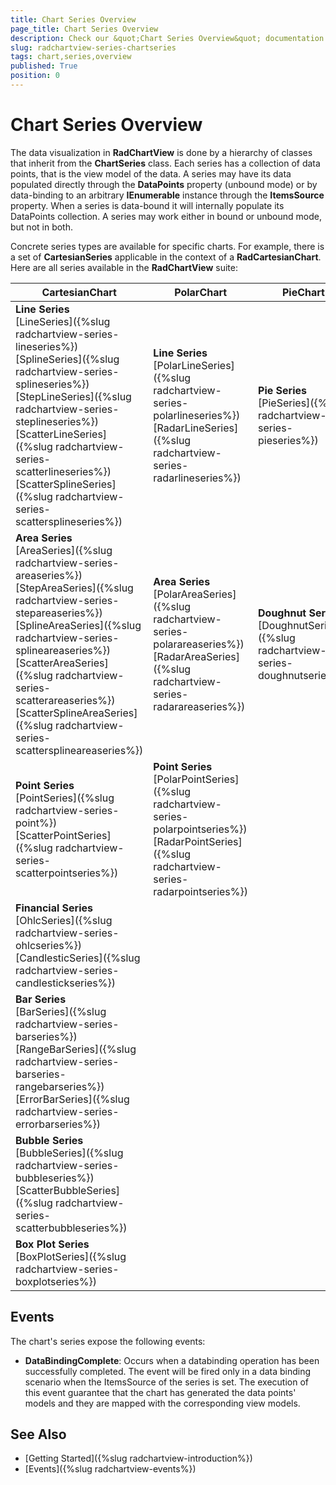 ```yaml
---
title: Chart Series Overview
page_title: Chart Series Overview
description: Check our &quot;Chart Series Overview&quot; documentation article for the RadChartView {{ site.framework_name }} control.
slug: radchartview-series-chartseries
tags: chart,series,overview
published: True
position: 0
---
```


# Chart Series Overview

The data visualization in __RadChartView__ is done by a hierarchy of classes that inherit from the __ChartSeries__ class. Each series has a collection of data points, that is the view model of the data. A series may have its data populated directly through the __DataPoints__ property (unbound mode) or by data-binding to an arbitrary __IEnumerable__ instance through the __ItemsSource__ property. When a series is data-bound it will internally populate its DataPoints collection. A series may work either in bound or unbound mode, but not in both.

Concrete series types are available for specific charts. For example, there is a set of __CartesianSeries__ applicable in the context of a __RadCartesianChart__. Here are all series available in the __RadChartView__ suite:
        
|CartesianChart|PolarChart|PieChart|FunnelChart
|-------------|----------|--------|---------|
|**Line Series**<br/>[LineSeries]({%slug radchartview-series-lineseries%})<br/>[SplineSeries]({%slug radchartview-series-splineseries%})<br/>[StepLineSeries]({%slug radchartview-series-steplineseries%})<br/>[ScatterLineSeries]({%slug radchartview-series-scatterlineseries%})<br/>[ScatterSplineSeries]({%slug radchartview-series-scattersplineseries%})|**Line Series**<br/>[PolarLineSeries]({%slug radchartview-series-polarlineseries%})<br/>[RadarLineSeries]({%slug radchartview-series-radarlineseries%})|**Pie Series**<br/>[PieSeries]({%slug radchartview-series-pieseries%})|**Funnel Series**<br/>[FunnelSeries]({%slug radchartview-series-funnelchart-funnelseries%})
|**Area Series**<br/>[AreaSeries]({%slug radchartview-series-areaseries%})<br/>[StepAreaSeries]({%slug radchartview-series-stepareaseries%})<br/>[SplineAreaSeries]({%slug radchartview-series-splineareaseries%})<br/>[ScatterAreaSeries]({%slug radchartview-series-scatterareaseries%})<br/>[ScatterSplineAreaSeries]({%slug radchartview-series-scattersplineareaseries%})|**Area Series**<br/>[PolarAreaSeries]({%slug radchartview-series-polarareaseries%})<br/>[RadarAreaSeries]({%slug radchartview-series-radarareaseries%})|**Doughnut Series**<br/>[DoughnutSeries]({%slug radchartview-series-doughnutseries%})|
|**Point Series**<br/>[PointSeries]({%slug radchartview-series-point%})<br/>[ScatterPointSeries]({%slug radchartview-series-scatterpointseries%})|**Point Series**<br/>[PolarPointSeries]({%slug radchartview-series-polarpointseries%})<br/>[RadarPointSeries]({%slug radchartview-series-radarpointseries%})|
|**Financial Series**<br/>[OhlcSeries]({%slug radchartview-series-ohlcseries%})<br/>[CandlesticSeries]({%slug radchartview-series-candlestickseries%})|
|**Bar Series**<br/>[BarSeries]({%slug radchartview-series-barseries%})<br/>[RangeBarSeries]({%slug radchartview-series-barseries-rangebarseries%})<br/>[ErrorBarSeries]({%slug radchartview-series-errorbarseries%})|
|**Bubble Series**<br/>[BubbleSeries]({%slug radchartview-series-bubbleseries%})<br/>[ScatterBubbleSeries]({%slug radchartview-series-scatterbubbleseries%})|
|**Box Plot Series**<br/>[BoxPlotSeries]({%slug radchartview-series-boxplotseries%})|

## Events

The chart's series expose the following events:
* __DataBindingComplete__: Occurs when a databinding operation has been successfully completed. The event will be fired only in a data binding scenario when the ItemsSource of the series is set. The execution of this event guarantee that the chart has generated the data points' models and they are mapped with the corresponding view models.

## See Also
* [Getting Started]({%slug radchartview-introduction%})
* [Events]({%slug radchartview-events%})
